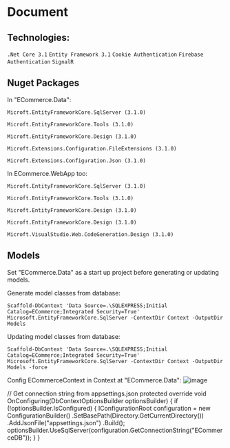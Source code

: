 # Document

## Technologies:
`.Net Core 3.1`
`Entity Framework 3.1`
`Cookie Authentication`
`Firebase Authentication`
`SignalR`

## Nuget Packages

In "ECommerce.Data":

`Microft.EntityFrameworkCore.SqlServer (3.1.0)`

`Microft.EntityFrameworkCore.Tools (3.1.0)`

`Microft.EntityFrameworkCore.Design (3.1.0)`

`Microft.Extensions.Configuration.FileExtensions (3.1.0)`

`Microft.Extensions.Configuration.Json (3.1.0)`


In ECommerce.WebApp too:

`Microft.EntityFrameworkCore.SqlServer (3.1.0)`

`Microft.EntityFrameworkCore.Tools (3.1.0)`

`Microft.EntityFrameworkCore.Design (3.1.0)`

`Microft.EntityFrameworkCore.Design (3.1.0)`

`Microft.VisualStudio.Web.CodeGeneration.Design (3.1.0)`

## Models

Set "ECommerce.Data" as a start up project before generating or updating models.
 
Generate model classes from database:

`Scaffold-DbContext 'Data Source=.\SQLEXPRESS;Initial Catalog=ECommerce;Integrated Security=True' Microsoft.EntityFrameworkCore.SqlServer -ContextDir Context -OutputDir Models`

Updating model classes from database:

`Scaffold-DbContext 'Data Source=.\SQLEXPRESS;Initial Catalog=ECommerce;Integrated Security=True' Microsoft.EntityFrameworkCore.SqlServer -ContextDir Context -OutputDir Models -force`

Config ECommerceContext in Context at "ECommerce.Data":
![image](https://user-images.githubusercontent.com/63220379/163608126-548f39c8-c2d1-47b5-8c3e-b05bfb8cebbd.png)

// Get connection string from appsettings.json
 protected override void OnConfiguring(DbContextOptionsBuilder optionsBuilder)
 {
   if (!optionsBuilder.IsConfigured)
     {
       IConfigurationRoot configuration = new ConfigurationBuilder()
           .SetBasePath(Directory.GetCurrentDirectory())
           .AddJsonFile("appsettings.json")
           .Build();
       optionsBuilder.UseSqlServer(configuration.GetConnectionString("ECommerceDB"));
     }
 }
